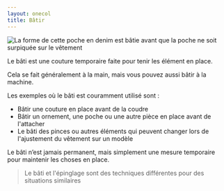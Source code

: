 ```yaml
---
layout: onecol
title: Bâtir
---
```


![La forme de cette poche en denim est bâtie avant que la poche ne soit surpiquée sur le vêtement](basting.jpg)

Le bâti est une couture temporaire faite pour tenir les élément en place.

Cela se fait généralement à la main, mais vous pouvez aussi bâtir à la machine.

Les exemples où le bâti est couramment utilisé sont :

- Bâtir une couture en place avant de la coudre
- Bâtir un ornement, une poche ou une autre pièce en place avant de l'attacher
- Le bâti des pinces ou autres éléments qui peuvent changer lors de l'ajustement du vêtement sur un modèle

Le bâti n’est jamais permanent, mais simplement une mesure temporaire pour maintenir les choses en place.

> Le bâti et l'épinglage sont des techniques différentes pour des situations similaires
